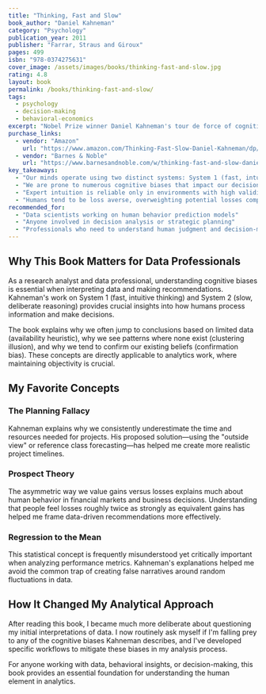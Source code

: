 ```yaml
---
title: "Thinking, Fast and Slow"
book_author: "Daniel Kahneman"
category: "Psychology"
publication_year: 2011
publisher: "Farrar, Straus and Giroux"
pages: 499
isbn: "978-0374275631"
cover_image: /assets/images/books/thinking-fast-and-slow.jpg
rating: 4.8
layout: book
permalink: /books/thinking-fast-and-slow/
tags:
  - psychology
  - decision-making
  - behavioral-economics
excerpt: "Nobel Prize winner Daniel Kahneman's tour de force of cognitive psychology that explores the two systems that drive how we think and make decisions."
purchase_links:
  - vendor: "Amazon"
    url: "https://www.amazon.com/Thinking-Fast-Slow-Daniel-Kahneman/dp/0374533555/"
  - vendor: "Barnes & Noble"
    url: "https://www.barnesandnoble.com/w/thinking-fast-and-slow-daniel-kahneman/1100171694"
key_takeaways:
  - "Our minds operate using two distinct systems: System 1 (fast, intuitive) and System 2 (slow, deliberate)"
  - "We are prone to numerous cognitive biases that impact our decision-making"
  - "Expert intuition is reliable only in environments with high validity and sufficient opportunity to practice"
  - "Humans tend to be loss averse, overweighting potential losses compared to equivalent gains"
recommended_for:
  - "Data scientists working on human behavior prediction models"
  - "Anyone involved in decision analysis or strategic planning"
  - "Professionals who need to understand human judgment and decision-making biases"
---
```


## Why This Book Matters for Data Professionals

As a research analyst and data professional, understanding cognitive biases is essential when interpreting data and making recommendations. Kahneman's work on System 1 (fast, intuitive thinking) and System 2 (slow, deliberate reasoning) provides crucial insights into how humans process information and make decisions.

The book explains why we often jump to conclusions based on limited data (availability heuristic), why we see patterns where none exist (clustering illusion), and why we tend to confirm our existing beliefs (confirmation bias). These concepts are directly applicable to analytics work, where maintaining objectivity is crucial.

## My Favorite Concepts

### The Planning Fallacy
Kahneman explains why we consistently underestimate the time and resources needed for projects. His proposed solution—using the "outside view" or reference class forecasting—has helped me create more realistic project timelines.

### Prospect Theory
The asymmetric way we value gains versus losses explains much about human behavior in financial markets and business decisions. Understanding that people feel losses roughly twice as strongly as equivalent gains has helped me frame data-driven recommendations more effectively.

### Regression to the Mean
This statistical concept is frequently misunderstood yet critically important when analyzing performance metrics. Kahneman's explanations helped me avoid the common trap of creating false narratives around random fluctuations in data.

## How It Changed My Analytical Approach

After reading this book, I became much more deliberate about questioning my initial interpretations of data. I now routinely ask myself if I'm falling prey to any of the cognitive biases Kahneman describes, and I've developed specific workflows to mitigate these biases in my analysis process.

For anyone working with data, behavioral insights, or decision-making, this book provides an essential foundation for understanding the human element in analytics.